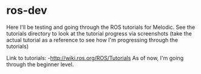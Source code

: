 # ros-dev
Here I'll be testing and going through the ROS tutorials for Melodic. See the tutorials directory to look at the tutorial progress via screenshots (take the actual tutorial as a reference to see how I'm progressing through the tutorials)

Link to tutorials:
  -http://wiki.ros.org/ROS/Tutorials
 As of now, I'm going through the beginner level.
